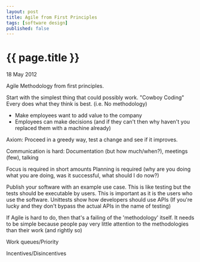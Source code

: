 ```yaml
---
layout: post
title: Agile from First Principles
tags: [software design]
published: false
---
```


{{ page.title }}
================
<p class="meta">18 May 2012</p>

Agile Methodology from first principles.

Start with the simplest thing that could possibly work.
"Cowboy Coding" Every does what they think is best.
(i.e. No methodology)

* Make employees want to add value to the company
* Employees can make decisions (and if they can't then why haven't you replaced them with a machine already)

Axiom: Proceed in a greedy way, test a change and see if it improves.

Communication is hard: 
Documentation (but how much/when?), meetings (few), talking

Focus is required in short amounts
Planning is required (why are you doing what you are doing, was it successful, what should I do now?)

Publish your software with an example use case. This is like testing but the tests should be executable by users. This is important as it is the users who use the software. Unittests show how developers should use APIs (If you're lucky and they don't bypass the actual APIs in the name of testing)


If Agile is hard to do, then that's a failing of the 'methodology' itself. 
It needs to be simple because people pay very little attention to the methodologies than their work (and rightly so)

Work queues/Priority

Incentives/Disincentives
